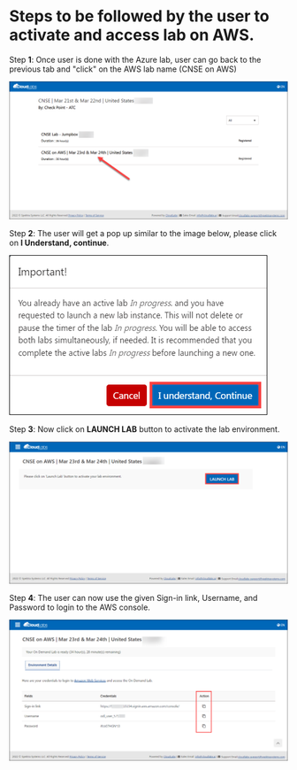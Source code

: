 # Steps to be followed by the user to activate and access lab on AWS.

Step **1**: Once user is done with the Azure lab, user can go back to the previous tab and "click" on the AWS lab name (CNSE on AWS)

![](images/img01.png)

Step **2**: The user will get a pop up similar to the image below, please click on **I Understand, continue**.

![](images/img02.png)

Step **3**: Now click on **LAUNCH LAB** button to activate the lab environment.

![](images/img03.png)

Step **4**:	The user can now use the given Sign-in link, Username, and Password to login to the AWS console.

![](images/img04.png)

 
